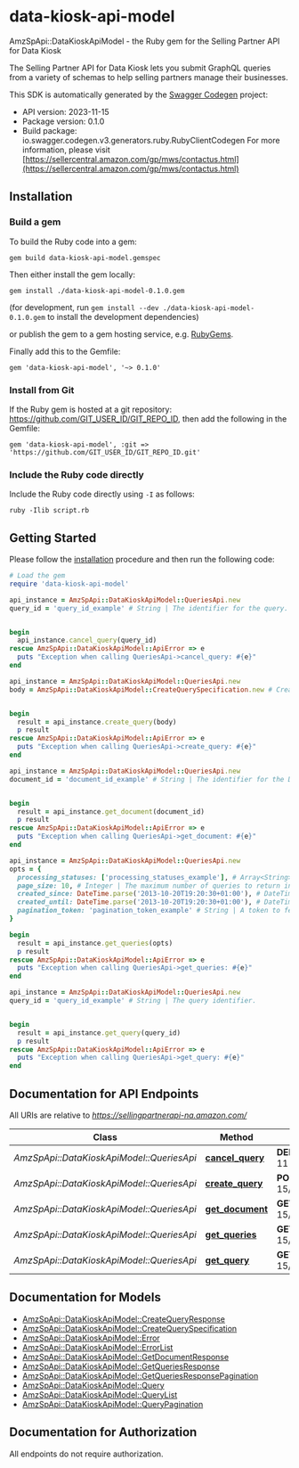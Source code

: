 # data-kiosk-api-model

AmzSpApi::DataKioskApiModel - the Ruby gem for the Selling Partner API for Data Kiosk

The Selling Partner API for Data Kiosk lets you submit GraphQL queries from a variety of schemas to help selling partners manage their businesses.

This SDK is automatically generated by the [Swagger Codegen](https://github.com/swagger-api/swagger-codegen) project:

- API version: 2023-11-15
- Package version: 0.1.0
- Build package: io.swagger.codegen.v3.generators.ruby.RubyClientCodegen
For more information, please visit [https://sellercentral.amazon.com/gp/mws/contactus.html](https://sellercentral.amazon.com/gp/mws/contactus.html)

## Installation

### Build a gem

To build the Ruby code into a gem:

```shell
gem build data-kiosk-api-model.gemspec
```

Then either install the gem locally:

```shell
gem install ./data-kiosk-api-model-0.1.0.gem
```
(for development, run `gem install --dev ./data-kiosk-api-model-0.1.0.gem` to install the development dependencies)

or publish the gem to a gem hosting service, e.g. [RubyGems](https://rubygems.org/).

Finally add this to the Gemfile:

    gem 'data-kiosk-api-model', '~> 0.1.0'

### Install from Git

If the Ruby gem is hosted at a git repository: https://github.com/GIT_USER_ID/GIT_REPO_ID, then add the following in the Gemfile:

    gem 'data-kiosk-api-model', :git => 'https://github.com/GIT_USER_ID/GIT_REPO_ID.git'

### Include the Ruby code directly

Include the Ruby code directly using `-I` as follows:

```shell
ruby -Ilib script.rb
```

## Getting Started

Please follow the [installation](#installation) procedure and then run the following code:
```ruby
# Load the gem
require 'data-kiosk-api-model'

api_instance = AmzSpApi::DataKioskApiModel::QueriesApi.new
query_id = 'query_id_example' # String | The identifier for the query. This identifier is unique only in combination with a selling partner account ID.


begin
  api_instance.cancel_query(query_id)
rescue AmzSpApi::DataKioskApiModel::ApiError => e
  puts "Exception when calling QueriesApi->cancel_query: #{e}"
end

api_instance = AmzSpApi::DataKioskApiModel::QueriesApi.new
body = AmzSpApi::DataKioskApiModel::CreateQuerySpecification.new # CreateQuerySpecification | The body of the request.


begin
  result = api_instance.create_query(body)
  p result
rescue AmzSpApi::DataKioskApiModel::ApiError => e
  puts "Exception when calling QueriesApi->create_query: #{e}"
end

api_instance = AmzSpApi::DataKioskApiModel::QueriesApi.new
document_id = 'document_id_example' # String | The identifier for the Data Kiosk document.


begin
  result = api_instance.get_document(document_id)
  p result
rescue AmzSpApi::DataKioskApiModel::ApiError => e
  puts "Exception when calling QueriesApi->get_document: #{e}"
end

api_instance = AmzSpApi::DataKioskApiModel::QueriesApi.new
opts = { 
  processing_statuses: ['processing_statuses_example'], # Array<String> | A list of processing statuses used to filter queries.
  page_size: 10, # Integer | The maximum number of queries to return in a single call.
  created_since: DateTime.parse('2013-10-20T19:20:30+01:00'), # DateTime | The earliest query creation date and time for queries to include in the response, in ISO 8601 date time format. The default is 90 days ago.
  created_until: DateTime.parse('2013-10-20T19:20:30+01:00'), # DateTime | The latest query creation date and time for queries to include in the response, in ISO 8601 date time format. The default is the time of the `getQueries` request.
  pagination_token: 'pagination_token_example' # String | A token to fetch a certain page of results when there are multiple pages of results available. The value of this token is fetched from the `pagination.nextToken` field returned in the `GetQueriesResponse` object. All other parameters must be provided with the same values that were provided with the request that generated this token, with the exception of `pageSize` which can be modified between calls to `getQueries`. In the absence of this token value, `getQueries` returns the first page of results.
}

begin
  result = api_instance.get_queries(opts)
  p result
rescue AmzSpApi::DataKioskApiModel::ApiError => e
  puts "Exception when calling QueriesApi->get_queries: #{e}"
end

api_instance = AmzSpApi::DataKioskApiModel::QueriesApi.new
query_id = 'query_id_example' # String | The query identifier.


begin
  result = api_instance.get_query(query_id)
  p result
rescue AmzSpApi::DataKioskApiModel::ApiError => e
  puts "Exception when calling QueriesApi->get_query: #{e}"
end
```

## Documentation for API Endpoints

All URIs are relative to *https://sellingpartnerapi-na.amazon.com/*

Class | Method | HTTP request | Description
------------ | ------------- | ------------- | -------------
*AmzSpApi::DataKioskApiModel::QueriesApi* | [**cancel_query**](docs/QueriesApi.md#cancel_query) | **DELETE** /dataKiosk/2023-11-15/queries/{queryId} | 
*AmzSpApi::DataKioskApiModel::QueriesApi* | [**create_query**](docs/QueriesApi.md#create_query) | **POST** /dataKiosk/2023-11-15/queries | 
*AmzSpApi::DataKioskApiModel::QueriesApi* | [**get_document**](docs/QueriesApi.md#get_document) | **GET** /dataKiosk/2023-11-15/documents/{documentId} | 
*AmzSpApi::DataKioskApiModel::QueriesApi* | [**get_queries**](docs/QueriesApi.md#get_queries) | **GET** /dataKiosk/2023-11-15/queries | 
*AmzSpApi::DataKioskApiModel::QueriesApi* | [**get_query**](docs/QueriesApi.md#get_query) | **GET** /dataKiosk/2023-11-15/queries/{queryId} | 

## Documentation for Models

 - [AmzSpApi::DataKioskApiModel::CreateQueryResponse](docs/CreateQueryResponse.md)
 - [AmzSpApi::DataKioskApiModel::CreateQuerySpecification](docs/CreateQuerySpecification.md)
 - [AmzSpApi::DataKioskApiModel::Error](docs/Error.md)
 - [AmzSpApi::DataKioskApiModel::ErrorList](docs/ErrorList.md)
 - [AmzSpApi::DataKioskApiModel::GetDocumentResponse](docs/GetDocumentResponse.md)
 - [AmzSpApi::DataKioskApiModel::GetQueriesResponse](docs/GetQueriesResponse.md)
 - [AmzSpApi::DataKioskApiModel::GetQueriesResponsePagination](docs/GetQueriesResponsePagination.md)
 - [AmzSpApi::DataKioskApiModel::Query](docs/Query.md)
 - [AmzSpApi::DataKioskApiModel::QueryList](docs/QueryList.md)
 - [AmzSpApi::DataKioskApiModel::QueryPagination](docs/QueryPagination.md)

## Documentation for Authorization

 All endpoints do not require authorization.

